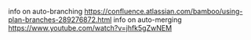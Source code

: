 info on auto-branching https://confluence.atlassian.com/bamboo/using-plan-branches-289276872.html
info on auto-merging https://www.youtube.com/watch?v=jhfk5gZwNEM
